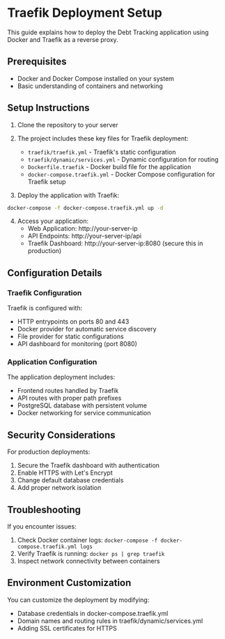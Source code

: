 # Traefik Deployment Setup

This guide explains how to deploy the Debt Tracking application using Docker and Traefik as a reverse proxy.

## Prerequisites

- Docker and Docker Compose installed on your system
- Basic understanding of containers and networking

## Setup Instructions

1. Clone the repository to your server

2. The project includes these key files for Traefik deployment:
   - `traefik/traefik.yml` - Traefik's static configuration
   - `traefik/dynamic/services.yml` - Dynamic configuration for routing
   - `Dockerfile.traefik` - Docker build file for the application
   - `docker-compose.traefik.yml` - Docker Compose configuration for Traefik setup

3. Deploy the application with Traefik:

```bash
docker-compose -f docker-compose.traefik.yml up -d
```

4. Access your application:
   - Web Application: http://your-server-ip
   - API Endpoints: http://your-server-ip/api
   - Traefik Dashboard: http://your-server-ip:8080 (secure this in production)

## Configuration Details

### Traefik Configuration

Traefik is configured with:
- HTTP entrypoints on ports 80 and 443
- Docker provider for automatic service discovery
- File provider for static configurations
- API dashboard for monitoring (port 8080)

### Application Configuration

The application deployment includes:
- Frontend routes handled by Traefik
- API routes with proper path prefixes
- PostgreSQL database with persistent volume
- Docker networking for service communication

## Security Considerations

For production deployments:
1. Secure the Traefik dashboard with authentication
2. Enable HTTPS with Let's Encrypt
3. Change default database credentials
4. Add proper network isolation

## Troubleshooting

If you encounter issues:
1. Check Docker container logs: `docker-compose -f docker-compose.traefik.yml logs`
2. Verify Traefik is running: `docker ps | grep traefik`
3. Inspect network connectivity between containers

## Environment Customization

You can customize the deployment by modifying:
- Database credentials in docker-compose.traefik.yml
- Domain names and routing rules in traefik/dynamic/services.yml
- Adding SSL certificates for HTTPS

